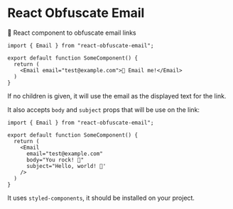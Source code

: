 # React Obfuscate Email

📧 React component to obfuscate email links

```
import { Email } from "react-obfuscate-email";

export default function SomeComponent() {
  return (
    <Email email="test@example.com">📧 Email me!</Email>
  )
}
```

If no children is given, it will use the email as the displayed text for the link.

It also accepts `body` and `subject` props that will be use on the link:

```
import { Email } from "react-obfuscate-email";

export default function SomeComponent() {
  return (
    <Email
      email="test@example.com"
      body="You rock! 🚀"
      subject="Hello, world! 👋'
    />
  )
}
```

It uses `styled-components`, it should be installed on your project.

